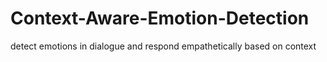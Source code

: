 # Context-Aware-Emotion-Detection
detect emotions in dialogue and respond empathetically based on context
